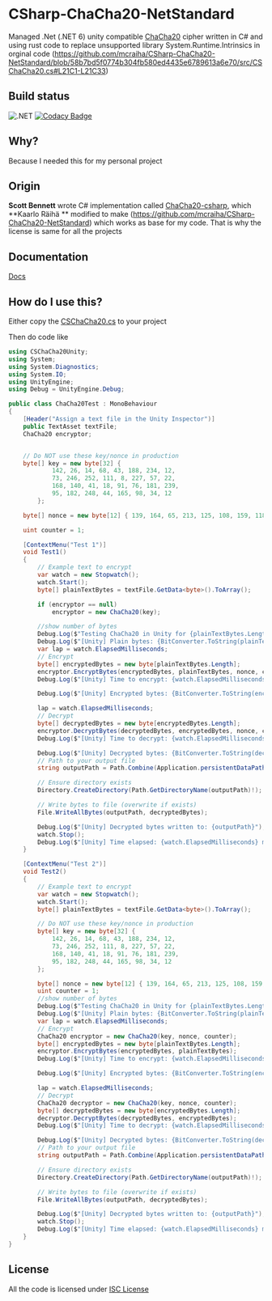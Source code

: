 # CSharp-ChaCha20-NetStandard

Managed .Net (.NET 6) unity compatible [ChaCha20](https://en.wikipedia.org/wiki/Salsa20#ChaCha_variant) cipher written in C# and using rust code to replace unsupported library System.Runtime.Intrinsics in orginal code (https://github.com/mcraiha/CSharp-ChaCha20-NetStandard/blob/58b7bd5f0774b304fb580ed4435e6789613a6e70/src/CSChaCha20.cs#L21C1-L21C33)

## Build status
![.NET](https://github.com/mcraiha/CSharp-ChaCha20-NetStandard/workflows/.NET/badge.svg)
[![Codacy Badge](https://app.codacy.com/project/badge/Coverage/6affaeed425241a88304a5397005c789)](https://www.codacy.com/gh/mcraiha/CSharp-ChaCha20-NetStandard/dashboard?utm_source=github.com&amp;utm_medium=referral&amp;utm_content=mcraiha/CSharp-ChaCha20-NetStandard&amp;utm_campaign=Badge_Coverage)

## Why?

Because I needed this for my personal project

## Origin

**Scott Bennett** wrote C# implementation called [ChaCha20-csharp](https://github.com/sbennett1990/ChaCha20-csharp), which **Kaarlo Räihä
** modified to make (https://github.com/mcraiha/CSharp-ChaCha20-NetStandard) which works as base for my code. That is why the license is same for all the projects 

## Documentation

[Docs](https://realca.github.io/CSharp-ChaCha20-Unity/api/index.html)

## How do I use this?

Either copy the [CSChaCha20.cs](Assets/CSChaCha20Unity/CSChaCha20.cs) to your project

Then do code like
```csharp
using CSChaCha20Unity;
using System;
using System.Diagnostics;
using System.IO;
using UnityEngine;
using Debug = UnityEngine.Debug;

public class ChaCha20Test : MonoBehaviour
{
    [Header("Assign a text file in the Unity Inspector")]
    public TextAsset textFile;
    ChaCha20 encryptor;


    // Do NOT use these key/nonce in production
    byte[] key = new byte[32] {
            142, 26, 14, 68, 43, 188, 234, 12,
            73, 246, 252, 111, 8, 227, 57, 22,
            168, 140, 41, 18, 91, 76, 181, 239,
            95, 182, 248, 44, 165, 98, 34, 12
        };

    byte[] nonce = new byte[12] { 139, 164, 65, 213, 125, 108, 159, 118, 252, 180, 33, 88 };

    uint counter = 1;

    [ContextMenu("Test 1")]
    void Test1()
    {
        // Example text to encrypt
        var watch = new Stopwatch();
        watch.Start();
        byte[] plainTextBytes = textFile.GetData<byte>().ToArray();

        if (encryptor == null)
            encryptor = new ChaCha20(key);

        //show number of bytes
        Debug.Log($"Testing ChaCha20 in Unity for {plainTextBytes.Length} bytes");
        Debug.Log($"[Unity] Plain bytes: {BitConverter.ToString(plainTextBytes)}");
        var lap = watch.ElapsedMilliseconds;
        // Encrypt
        byte[] encryptedBytes = new byte[plainTextBytes.Length];
        encryptor.EncryptBytes(encryptedBytes, plainTextBytes, nonce, counter);
        Debug.Log($"[Unity] Time to encrypt: {watch.ElapsedMilliseconds - lap} ms");

        Debug.Log($"[Unity] Encrypted bytes: {BitConverter.ToString(encryptedBytes)}");

        lap = watch.ElapsedMilliseconds;
        // Decrypt
        byte[] decryptedBytes = new byte[encryptedBytes.Length];
        encryptor.DecryptBytes(decryptedBytes, encryptedBytes, nonce, counter);
        Debug.Log($"[Unity] Time to decrypt: {watch.ElapsedMilliseconds - lap} ms");

        Debug.Log($"[Unity] Decrypted bytes: {BitConverter.ToString(decryptedBytes)}");
        // Path to your output file
        string outputPath = Path.Combine(Application.persistentDataPath, "decrypted_output.bin");

        // Ensure directory exists
        Directory.CreateDirectory(Path.GetDirectoryName(outputPath)!);

        // Write bytes to file (overwrite if exists)
        File.WriteAllBytes(outputPath, decryptedBytes);

        Debug.Log($"[Unity] Decrypted bytes written to: {outputPath}");
        watch.Stop();
        Debug.Log($"[Unity] Time elapsed: {watch.ElapsedMilliseconds} ms");
    }

    [ContextMenu("Test 2")]
    void Test2()
    {
        // Example text to encrypt
        var watch = new Stopwatch();
        watch.Start();
        byte[] plainTextBytes = textFile.GetData<byte>().ToArray();

        // Do NOT use these key/nonce in production
        byte[] key = new byte[32] {
            142, 26, 14, 68, 43, 188, 234, 12,
            73, 246, 252, 111, 8, 227, 57, 22,
            168, 140, 41, 18, 91, 76, 181, 239,
            95, 182, 248, 44, 165, 98, 34, 12
        };

        byte[] nonce = new byte[12] { 139, 164, 65, 213, 125, 108, 159, 118, 252, 180, 33, 88 };
        uint counter = 1;
        //show number of bytes
        Debug.Log($"Testing ChaCha20 in Unity for {plainTextBytes.Length} bytes");
        Debug.Log($"[Unity] Plain bytes: {BitConverter.ToString(plainTextBytes)}");
        var lap = watch.ElapsedMilliseconds;
        // Encrypt
        ChaCha20 encryptor = new ChaCha20(key, nonce, counter);
        byte[] encryptedBytes = new byte[plainTextBytes.Length];
        encryptor.EncryptBytes(encryptedBytes, plainTextBytes);
        Debug.Log($"[Unity] Time to encrypt: {watch.ElapsedMilliseconds - lap} ms");

        Debug.Log($"[Unity] Encrypted bytes: {BitConverter.ToString(encryptedBytes)}");

        lap = watch.ElapsedMilliseconds;
        // Decrypt
        ChaCha20 decryptor = new ChaCha20(key, nonce, counter);
        byte[] decryptedBytes = new byte[encryptedBytes.Length];
        decryptor.DecryptBytes(decryptedBytes, encryptedBytes);
        Debug.Log($"[Unity] Time to decrypt: {watch.ElapsedMilliseconds - lap} ms");

        Debug.Log($"[Unity] Decrypted bytes: {BitConverter.ToString(decryptedBytes)}");
        // Path to your output file
        string outputPath = Path.Combine(Application.persistentDataPath, "decrypted_output.bin");

        // Ensure directory exists
        Directory.CreateDirectory(Path.GetDirectoryName(outputPath)!);

        // Write bytes to file (overwrite if exists)
        File.WriteAllBytes(outputPath, decryptedBytes);

        Debug.Log($"[Unity] Decrypted bytes written to: {outputPath}");
        watch.Stop();
        Debug.Log($"[Unity] Time elapsed: {watch.ElapsedMilliseconds} ms");
    }
}

```

## License

All the code is licensed under [ISC License](LICENSE)
